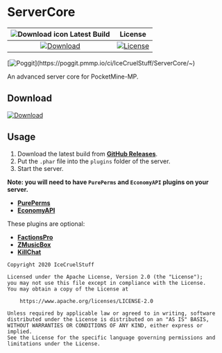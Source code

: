 # ServerCore

| ![Download icon](https://storage.googleapis.com/material-icons/external-assets/v4/icons/svg/ic_file_download_black_18px.svg) Latest Build | License |
| :---: | :---: |
| [![Download](https://img.shields.io/badge/download-latest-blue.svg)](https://github.com/IceCruelStuff/ServerCore/releases/latest/download/ServerCore.phar) | [![License](https://img.shields.io/badge/license-Apache-blue.svg)](https://github.com/IceCruelStuff/ServerCore/blob/master/LICENSE) |

[![Poggit](https://poggit.pmmp.io/ci.shield/IceCruelStuff/ServerCore/~)](https://poggit.pmmp.io/ci/IceCruelStuff/ServerCore/~)

An advanced server core for PocketMine-MP.

## Download
[![Download](https://img.shields.io/badge/download-latest-blue.svg)](https://github.com/IceCruelStuff/ServerCore/releases/latest/)

## Usage
1. Download the latest build from **[GitHub Releases](https://github.com/IceCruelStuff/ServerCore/releases/latest/)**.
2. Put the `.phar` file into the `plugins` folder of the server.
3. Start the server.

**Note: you will need to have `PurePerms` and `EconomyAPI` plugins on your server.**
- **[PurePerms](https://poggit.pmmp.io/p/PurePerms)**
- **[EconomyAPI](https://poggit.pmmp.io/p/EconomyAPI)**

These plugins are optional:
- **[FactionsPro](https://github.com/poggit-orphanage/FactionsPro)**
- **[ZMusicBox](https://github.com/EnderLands/ZMusicBox)**
- **[KillChat](https://github.com/EnderLands/KillChat)**

```
Copyright 2020 IceCruelStuff

Licensed under the Apache License, Version 2.0 (the "License");
you may not use this file except in compliance with the License.
You may obtain a copy of the License at

    https://www.apache.org/licenses/LICENSE-2.0

Unless required by applicable law or agreed to in writing, software
distributed under the License is distributed on an "AS IS" BASIS,
WITHOUT WARRANTIES OR CONDITIONS OF ANY KIND, either express or implied.
See the License for the specific language governing permissions and
limitations under the License.
```
